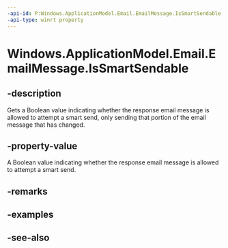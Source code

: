 ----api-id: P:Windows.ApplicationModel.Email.EmailMessage.IsSmartSendable
-api-type: winrt property
---<!-- Property syntaxpublic bool IsSmartSendable { get; }--># Windows.ApplicationModel.Email.EmailMessage.IsSmartSendable## -descriptionGets a Boolean value indicating whether the response email message is allowed to attempt a smart send, only sending that portion of the email message that has changed.## -property-valueA Boolean value indicating whether the response email message is allowed to attempt a smart send.## -remarks## -examples## -see-also
